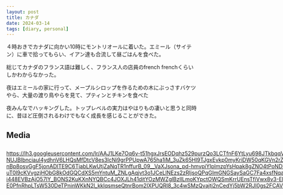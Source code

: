 ```yaml
---
layout: post
title: カナダ 
date: 2024-03-14
tags: [diary, personal]
---
```


４時おきでカナダに向かい10時にモントリオールに着いた。エミール（サイテン）に車で拾ってもらい、イアン達も合流して昼ごはんを食べた。

総じてカナダのフランス語は難しく、フランス人の店員のfrench frenchくらいしかわからなかった。

夜はエミールの家に行って、メープルシロップを作るための木にぶっさすバケツやら、大量の渡り鳥やらを見て、プティンとチキンを食べた

夜みんなでハッキングした。トップレベルの実力はやはりもの凄いと思うと同時に、昔ほど圧倒されるわけでもなく成長を感じることができた。
## Media

<div style="display: flex; flex-wrap: wrap; gap: 10px;"><img src="https://lh3.googleusercontent.com/lr/AAJ1LKe9M-wS6nO84x3jolARL2xAMQ333U7F8b0MF-G1gqrj8Z_V_08kVFAfKwxR85zeWmts1u103QYSRukZmx3wWQaTJyioaMxiRJEN_hrhN0KMwCjGc4Q1a9YveSF6rIThyDg_LKfdkJ-lkhoHtyL7PVc02Mfv_0taav_qRvFBkDvGy_Y50XtobeaibqO959qwgbZ8ghb4eQnRyqr7lpwyNJZv8M_4jDSJwrDXrYOsR-xBJX5zPOq44WAICXCYV2VKvKrq1p89FxH_plsrNCKx-014ZVJGtAhL7YkOGfv4LwT_mHomK8ehzMwskY_R3fauXt7mZCILC1CryHrlJTyMG6yYx0ctlmmrVQDbctKvFTkIU7pi4uZNR5eskek64YuB7xJ6tUnSrnfQupZZ-ogV4i6SOsLHD6ksWU2VJgYHNIC9iYCqgDqRyvWmHyJVUTlXJfVrdV62CzEAgk80NW0riFf8Cxrd1wrpeDfWwkcRRZkyynPkcy6D72Q4ljXpdKr__hPfbF_z2t4lbopGkJ-pn9n8EekSWfQXozA6VUzzhC0dwyXzMKv4pyFSs_0sbjRlvbmY2FBn4BVXgI9SdQPGeobzdBAhKCV21LlyWkTsb3sw5RQgWOIpzgzQd7k_nZ2qWoYh3umlUOafbG4DUHZYRYK3sHsk1blFtvwRDGyO0hzkGPOlUIfNmNwAB6C1kpfYsVLBsSCM3UblSpoP2CaW08FNbHwhHJwYDFFY2RGhaXn36lxoyt7RXSHJkHAf1NLn0LtJTM-jaKGFJO9TJCZrwMrGnNHoS6G9kvAjpW3S1AIJex4YOcjOP-lf_2wg6ayPlh-lEFYPbcWfOzP1UzK2HB0_tdqj7D7g1VJ5MvlBrsN_4cttLuyvSbOSkuS0Jq8YuNG_f15zFh-HiGimI10th_2N74gzjhLmqs7FJFPUH8P5s84v3lEiGlsEFnvWXCdCQDfFfk99z8odCH1Tz2kRmrs0cI4-Yw" alt="" style="max-width: 100%; height: auto;"> <img src="https://lh3.googleusercontent.com/lr/AAJ1LKe561jg94l0W1aWoBaZ4A7_OI-L_bsbcz8IWrUOqx13gzHMjA5Kxt-2-r5VZNaPKuzGfblinVmDUKT5GEIFNPl0S0d8_rixy3C07g8EkpIc9FHcpkOJTaDCkww3dOw-bwfuPh7IMXlVkPvdBiX2F2lRPsRvx90KOYJK5lgjDQcTrXPIXnMfec4COEqRJw-D_h150xenepAv1A4LxV8L6U4a78s-3fVm7-wzpgfYI1HHGU4fkfSLOodXVtrrQNvqHRcqNtZTqHFjETrwI9PXEowYXrLY5OJudRPBHvpbPOxb-Xg875Ca2lAG8QZqspQfAljIJPyf1Y-EqsS5hzZYfLnV4j_s3m0jNfrHUrh-GoqLaXbdjDp2NkA3BCGmiU8rYWJGnsUg938J_fSnzWf6WJNG69OVV0ZSW0UdM-L8X6FNlyzumwZOqxC2X9-3o4Lda0iergq39tSgP4mfdOlXXfemJJoCs6cKPKFL9KTlSgQDo8Eu8nBRj4xDcyYzvB_zS0KK09JghRght2TnRrUYOlplCUWL8HdyVjOo8v8z3xkusmFbf374ejiaGzSTf3XzM85vM1gMz6wwXr-IWmkfLWBnOEM6D0rK70MAUZ2ijlla32L87vG4WTkIUFU7-Q7ye1tSu0sqrahSw9ooMDCmYQO83D_SbmfCvnDEAHus9Wj6k9asSWVZGb1CHwC0eZhJWOHnGzI5B9Uvq1iL3w3Vav45275n2NQtggzHUnX3Zx3ZcFTKSyZ-5U_cBZbdPOibzJ7upst49IytbvdyZSA-yha8QuwR9JQQqy5Cn-Uljor7xaO3znkzhgqdAU-q_NFWQF_UjzlVsVgqyb7AkGnd_sJYolV3zGzGQDsogfWHKv5cVvVpkUig5_vWW7tfJbCtx8l-kboqqXLtaFRh8dJ0Pri9oRLNjvkr-BCyKQ1DS7FAHEPk7JNrL-MPDLPPl2Bbfz-4HPiNQ2h2lAYmWXu_WWouMj988g" alt="" style="max-width: 100%; height: auto;"> <a href="https://lh3.googleusercontent.com/lr/AAJ1LKe7Oq6v-t51hgxJrsEODqhz529purzQo3LCTfnF6YtLyu698JTkbqqVrFQt2tyaf6sLCPoeID4CDPTpnyEql9F2Aw5AggTWUhlPME-NUJBIbnciaul4ydhnV6LHQsMfDtcV8es3lcNi9grPPUpwA765ha1iM_3uZk65Hl9TJgxEvkp0myKriDW50qKGVn2rZOVkJzzqvpwIlo2jzbrajTrFO0C0Ab4AzravEJ71wDyC2NfWm8ago1FmVV9_NxXV3-nzqnap1VlbZxpuSgvVfrg-9DDKfdJPF7CudxB3F00lbDsQSmlkAyL-nBp8osvGgF5jonADlTE9C6TjabLKwUtjZaNqTR1nffurB_09__VaXJsona_pd-hmvpiYIplmzpYsHpak8gZNO4tPoNDK_WWCN6fRDWwPmCr7_7kS_V84UD5tO8L70R3JMwOseT201-uT0l9cKVvgzjHObG8kOdGQCdXS5mYntuM_ZNLgAqjvt3o1JCeLlNEzs2zRljsoQPqGImGNGSaySaGC7Fa4xsfNqai3xR_jsg9oYzjs7RZtaAZmO0ajRol0KiS5yAcKc00UaEmJTpvV5XfjZaCylpKkwzW_OEaeg1yNzt1m9WnYY2zrg9Gh3uDatyd5sMgN8hmW1GWK6ZM03dI4zKDePGT0ruVh28ZFiBSf0XVBq-i448EVBzAjO57lY_BONS2KuKXnNYQBCc4JOXJLh41ditYOzMWZglBzllLmoKYpctOWQSmKrrUEnsTfiVwx8v3-EE8jaKuLRwhmWDAzdO7RYpEMUE64XhEU8NVZhPtF1uKrDpZgiW9MInaiIduU1kuH2fVgW9iY66jmgbzoqStOQQLTRXHrFKfSM3-E0PfnRhpLTsW530DeTPninWKkN2l_kklqsmseQtnrBom2IXPUQRI8_3c4wSMzQvajtj2nCedYj5bW2RJI0gs2FCAVYTih4Be14ei91KZkjhGon9i9tpFW1bGldQ">https://lh3.googleusercontent.com/lr/AAJ1LKe7Oq6v-t51hgxJrsEODqhz529purzQo3LCTfnF6YtLyu698JTkbqqVrFQt2tyaf6sLCPoeID4CDPTpnyEql9F2Aw5AggTWUhlPME-NUJBIbnciaul4ydhnV6LHQsMfDtcV8es3lcNi9grPPUpwA765ha1iM_3uZk65Hl9TJgxEvkp0myKriDW50qKGVn2rZOVkJzzqvpwIlo2jzbrajTrFO0C0Ab4AzravEJ71wDyC2NfWm8ago1FmVV9_NxXV3-nzqnap1VlbZxpuSgvVfrg-9DDKfdJPF7CudxB3F00lbDsQSmlkAyL-nBp8osvGgF5jonADlTE9C6TjabLKwUtjZaNqTR1nffurB_09__VaXJsona_pd-hmvpiYIplmzpYsHpak8gZNO4tPoNDK_WWCN6fRDWwPmCr7_7kS_V84UD5tO8L70R3JMwOseT201-uT0l9cKVvgzjHObG8kOdGQCdXS5mYntuM_ZNLgAqjvt3o1JCeLlNEzs2zRljsoQPqGImGNGSaySaGC7Fa4xsfNqai3xR_jsg9oYzjs7RZtaAZmO0ajRol0KiS5yAcKc00UaEmJTpvV5XfjZaCylpKkwzW_OEaeg1yNzt1m9WnYY2zrg9Gh3uDatyd5sMgN8hmW1GWK6ZM03dI4zKDePGT0ruVh28ZFiBSf0XVBq-i448EVBzAjO57lY_BONS2KuKXnNYQBCc4JOXJLh41ditYOzMWZglBzllLmoKYpctOWQSmKrrUEnsTfiVwx8v3-EE8jaKuLRwhmWDAzdO7RYpEMUE64XhEU8NVZhPtF1uKrDpZgiW9MInaiIduU1kuH2fVgW9iY66jmgbzoqStOQQLTRXHrFKfSM3-E0PfnRhpLTsW530DeTPninWKkN2l_kklqsmseQtnrBom2IXPUQRI8_3c4wSMzQvajtj2nCedYj5bW2RJI0gs2FCAVYTih4Be14ei91KZkjhGon9i9tpFW1bGldQ#</a></div>

